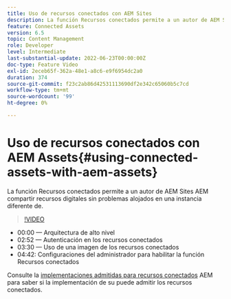 ```yaml
---
title: Uso de recursos conectados con AEM Sites
description: La función Recursos conectados permite a un autor de AEM Sites AEM compartir recursos digitales sin problemas alojados en una instancia diferente de.
feature: Connected Assets
version: 6.5
topic: Content Management
role: Developer
level: Intermediate
last-substantial-update: 2022-06-23T00:00:00Z
doc-type: Feature Video
exl-id: 2eceb65f-362a-48e1-a8c6-e9f6954dc2a0
duration: 374
source-git-commit: f23c2ab86d42531113690df2e342c65060b5c7cd
workflow-type: tm+mt
source-wordcount: '99'
ht-degree: 0%

---
```


# Uso de recursos conectados con AEM Assets{#using-connected-assets-with-aem-assets}

La función Recursos conectados permite a un autor de AEM Sites AEM compartir recursos digitales sin problemas alojados en una instancia diferente de.

>[!VIDEO](https://video.tv.adobe.com/v/26060?quality=12&learn=on)

* 00:00 — Arquitectura de alto nivel
* 02:52 — Autenticación en los recursos conectados
* 03:30 — Uso de una imagen de los recursos conectados
* 04:42: Configuraciones del administrador para habilitar la función Recursos conectados

Consulte la [implementaciones admitidas para recursos conectados](https://experienceleague.adobe.com/docs/experience-manager-65/assets/using/use-assets-across-connected-assets-instances.html#prerequisites) AEM para saber si la implementación de su puede admitir los recursos conectados.
